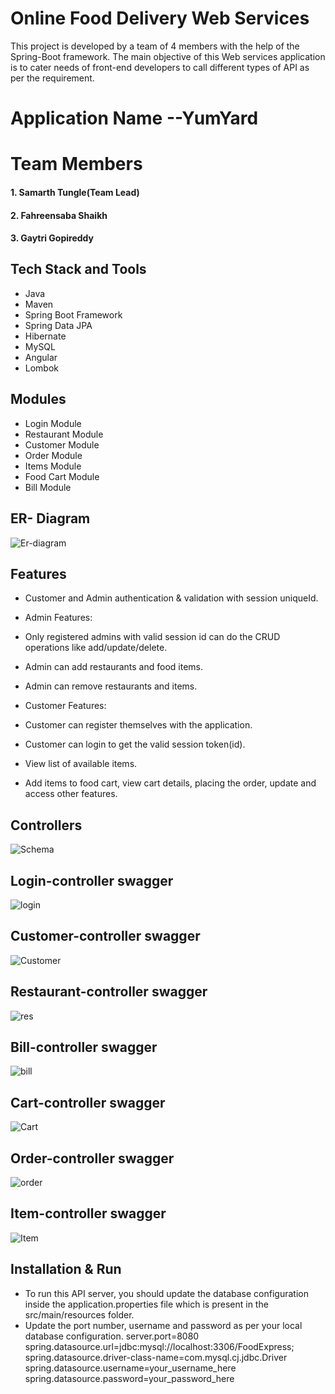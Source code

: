 # Online Food Delivery Web Services




This project is developed by a team of 4 members with the help of the Spring-Boot framework. The main objective of this Web services application is to cater needs of front-end developers to call different types of API as per the requirement.

# Application Name --YumYard



# Team Members

<h4>1. Samarth Tungle(Team Lead)</h4>

<h4>2. Fahreensaba Shaikh</h4>

<h4>3. Gaytri Gopireddy</h4>



## Tech Stack and Tools
- Java
- Maven
- Spring Boot Framework
- Spring Data JPA
- Hibernate
- MySQL
- Angular
- Lombok

## Modules
- Login Module
- Restaurant Module
- Customer Module
- Order Module
- Items Module
- Food Cart Module
- Bill Module

## ER- Diagram
![Er-diagram](https://user-images.githubusercontent.com/101379495/213903200-10b62ca4-cd7c-476c-9bc7-fdbb8e4de54b.png)




## Features
- Customer and Admin authentication & validation with session uniqueId.
- Admin Features:
 - Only registered admins with valid session id can do the CRUD operations like add/update/delete.
 - Admin can add restaurants and food items.
 - Admin can remove restaurants and items.
 
- Customer Features:
 - Customer can register themselves with the application.
 - Customer can login to get the valid session token(id).
 - View list of available items.
 - Add items to food cart, view cart details, placing the order, update and access other features.
 
<!--  ## Home-page swagger
 
 ![home-s](https://user-images.githubusercontent.com/103949784/213902843-b2ef097b-91d9-415e-baaf-099921b569b5.PNG) -->
 
 ## Controllers

 ![Schema](https://user-images.githubusercontent.com/101379495/213903563-bcf66f20-10f4-4769-94f6-c97f22a06cef.png)
 
 ## Login-controller swagger

 ![login](https://user-images.githubusercontent.com/103949784/213902961-e4d1868e-9ff8-4da2-9e7f-c745231655dd.PNG)

 ## Customer-controller swagger
 
 ![Customer](https://user-images.githubusercontent.com/103949784/213903034-b5400b74-44b6-49d0-b127-395eb120aeac.PNG)
 
 ## Restaurant-controller swagger
 
 ![res](https://user-images.githubusercontent.com/103949784/213903069-0ba11a20-eab9-4d18-9132-8e49cf0da939.PNG)

 ## Bill-controller swagger

![bill](https://user-images.githubusercontent.com/103949784/213903243-086f0954-3d62-4656-8f19-a840fe169a4c.PNG)

 ## Cart-controller swagger

![Cart](https://user-images.githubusercontent.com/103949784/213903248-8e9b2e9d-7cf3-4219-8b6b-f654aad91981.PNG)

 ## Order-controller swagger


![order](https://user-images.githubusercontent.com/103949784/213903256-c0607616-b4f9-449d-8b9c-15c5e4f63c5b.PNG)

 ## Item-controller swagger

![Item](https://user-images.githubusercontent.com/103949784/213903251-819a6f9a-8e30-47fd-8441-e1c747622a89.PNG)


  
## Installation & Run
- To run this API server, you should update the database configuration inside the application.properties file which is present in the src/main/resources folder.
- Update the port number, username and password as per your local database configuration.
server.port=8080
spring.datasource.url=jdbc:mysql://localhost:3306/FoodExpress;
spring.datasource.driver-class-name=com.mysql.cj.jdbc.Driver
spring.datasource.username=your_username_here
spring.datasource.password=your_password_here
```
